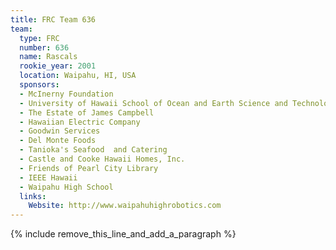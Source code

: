 ```yaml
---
title: FRC Team 636
team:
  type: FRC
  number: 636
  name: Rascals
  rookie_year: 2001
  location: Waipahu, HI, USA
  sponsors:
  - McInerny Foundation
  - University of Hawaii School of Ocean and Earth Science and Technology
  - The Estate of James Campbell
  - Hawaiian Electric Company
  - Goodwin Services
  - Del Monte Foods
  - Tanioka's Seafood  and Catering
  - Castle and Cooke Hawaii Homes, Inc.
  - Friends of Pearl City Library
  - IEEE Hawaii
  - Waipahu High School
  links:
    Website: http://www.waipahuhighrobotics.com
---
```


{% include remove_this_line_and_add_a_paragraph %}